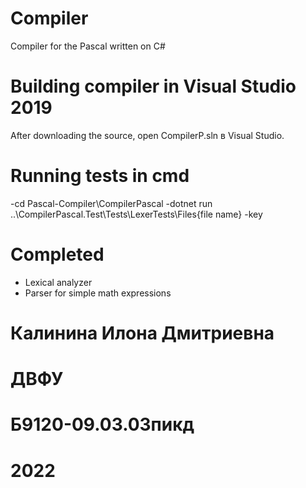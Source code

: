 # Сompiler
Compiler for the Pascal written on C#
# Building compiler in Visual Studio 2019
After downloading the source, open CompilerP.sln в Visual Studio.
# Running tests in cmd
-cd Pascal-Compiler\CompilerPascal
-dotnet run ..\CompilerPascal.Test\Tests\LexerTests\Files\{file name} -key
# Completed
- Lexical analyzer
- Parser for simple math expressions
# Калинина Илона Дмитриевна
# ДВФУ
# Б9120-09.03.03пикд
# 2022
